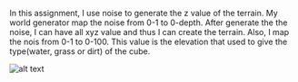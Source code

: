 In this assignment, I use noise to generate the z value of the terrain. 
My world generator map the noise from 0-1 to 0-depth. After generate the the noise, I can have all xyz value and thus I can create the terrain.
Also, I map the nois from 0-1 to 0-100. This value is the elevation that used to give the type(water, grass or dirt) of the cube.

![alt text](https://github.com/MarkMaTeng/UCSC-Generative-Design/blob/master/asg2/example.gif)
